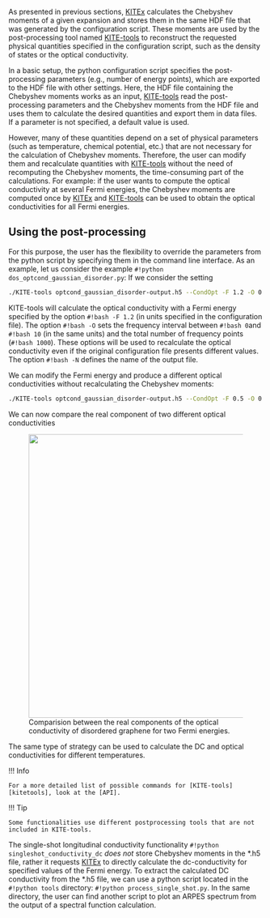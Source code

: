 As presented in previous sections, [KITEx][kitex] calculates the Chebyshev moments of a given expansion and stores them in the
same HDF file that was generated by the configuration script.
These moments are used by the post-processing tool named [KITE-tools][kitetools] to reconstruct the requested physical quantities
specified in the configuration script, such as the density of states or the optical conductivity.

In a basic setup, the python configuration script specifies the post-processing parameters (e.g., number of energy points),
which are exported to the HDF file with other settings.
Here, the HDF file containing the Chebyshev moments works as an input,
[KITE-tools][kitetools] read the post-processing parameters and the Chebyshev moments from the HDF file and uses them to calculate the desired
quantities and export them in data files.
If a parameter is not specified, a default value is used.

However, many of these quantities depend on a set of physical parameters (such as temperature, chemical potential, etc.) that are not necessary
for the calculation of Chebyshev moments.
Therefore, the user can modify them and recalculate quantities with [KITE-tools][kitetools] without the need of recomputing the
Chebyshev moments, the time-consuming part of the calculations.
For example: if the user wants to compute the optical conductivity at several Fermi energies,
the Chebyshev moments are computed once by [KITEx][kitex] and [KITE-tools][kitetools] can be used to obtain the optical conductivities for all Fermi energies.

## Using the post-processing

For this purpose, the user has the flexibility to override the parameters from the python script by specifying them
in the command line interface. As an example, let us consider the example  `#!python dos_optcond_gaussian_disorder.py`: If we consider the setting

``` bash
./KITE-tools optcond_gaussian_disorder-output.h5 --CondOpt -F 1.2 -O 0 10 1000 -N optcond1.2.dat
```

KITE-tools will calculate the optical conductivity with a Fermi energy specified by the option `#!bash -F 1.2`
(in units specified in the configuration file). The option `#!bash -O` sets the frequency interval between `#!bash 0`and `#!bash 10`
(in the same units) and the total number of frequency points (`#!bash 1000`). These options will be used to recalculate
the optical conductivity even if the original configuration file presents different values. 
The option `#!bash -N` defines the name of the output file.

We can modify the Fermi energy and produce a different optical conductivities without recalculating the Chebyshev moments:  

``` bash
./KITE-tools optcond_gaussian_disorder-output.h5 --CondOpt -F 0.5 -O 0 10 1000 -N optcond0.5.dat
```
We can now compare the real component of two different optical conductivities  
<div>
     <figure>
        <img src="../../assets/images/tutorial/opt_cond_tools.png" style="width: 40em" />
        <figcaption>Comparision between the real components of the optical conductivity of disordered graphene for two Fermi energies.</figcaption>
      </figure>
</div>


The same type of strategy can be used to calculate the DC and optical conductivities for different temperatures.


!!! Info

    For a more detailed list of possible commands for [KITE-tools][kitetools], look at the [API].
    
 
!!! Tip

    Some functionalities use different postprocessing tools that are not included in KITE-tools. 
       
  
 The single-shot longitudinal conductivity functionality `#!python singleshot_conductivity_dc` _does not_ store Chebyshev moments in the *.h5 file, rather it requests [KITEx][kitex] to directly calculate the dc-conductivity for specified values of the Fermi energy. To extract the calculated DC conductivity from the *.h5 file, we can use a python script located in the `#!python tools` directory:  `#!python process_single_shot.py`.
In the same directory, the user can find another script to plot an ARPES spectrum from the output of a spectral function calculation.      

[kitex]: ../api/kitex.md
[kitetools]: ../api/kite-tools.md
[API]: ../api/kite-tools.md#advanced-usage
